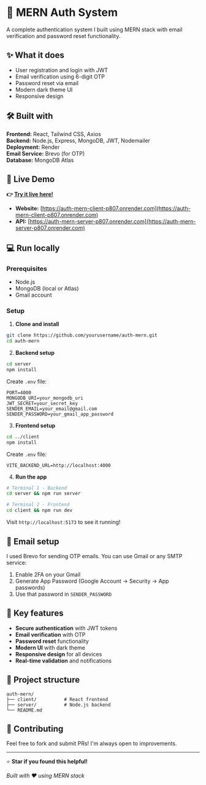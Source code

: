 # 🔐 MERN Auth System

A complete authentication system I built using MERN stack with email verification and password reset functionality.

## ✨ What it does

- User registration and login with JWT
- Email verification using 6-digit OTP
- Password reset via email
- Modern dark theme UI
- Responsive design

## 🛠️ Built with

**Frontend:** React, Tailwind CSS, Axios  
**Backend:** Node.js, Express, MongoDB, JWT, Nodemailer  
**Deployment:** Render  
**Email Service:** Brevo (for OTP)  
**Database:** MongoDB Atlas

## 🚀 Live Demo

**👉 [Try it live here!](https://auth-mern-client-p807.onrender.com)**

- **Website:** [https://auth-mern-client-p807.onrender.com](https://auth-mern-client-p807.onrender.com)
- **API:** [https://auth-mern-server-p807.onrender.com](https://auth-mern-server-p807.onrender.com)

## 💻 Run locally

### Prerequisites
- Node.js
- MongoDB (local or Atlas)
- Gmail account

### Setup

1. **Clone and install**
```bash
git clone https://github.com/yourusername/auth-mern.git
cd auth-mern
```

2. **Backend setup**
```bash
cd server
npm install
```

Create `.env` file:
```env
PORT=4000
MONGODB_URI=your_mongodb_uri
JWT_SECRET=your_secret_key
SENDER_EMAIL=your_email@gmail.com
SENDER_PASSWORD=your_gmail_app_password
```

3. **Frontend setup**
```bash
cd ../client
npm install
```

Create `.env` file:
```env
VITE_BACKEND_URL=http://localhost:4000
```

4. **Run the app**
```bash
# Terminal 1 - Backend
cd server && npm run server

# Terminal 2 - Frontend  
cd client && npm run dev
```

Visit `http://localhost:5173` to see it running!

## 📧 Email setup

I used Brevo for sending OTP emails. You can use Gmail or any SMTP service:

1. Enable 2FA on your Gmail
2. Generate App Password (Google Account → Security → App passwords)
3. Use that password in `SENDER_PASSWORD`

## 🎯 Key features

- **Secure authentication** with JWT tokens
- **Email verification** with OTP
- **Password reset** functionality  
- **Modern UI** with dark theme
- **Responsive design** for all devices
- **Real-time validation** and notifications

## 📁 Project structure

```
auth-mern/
├── client/          # React frontend
├── server/          # Node.js backend
└── README.md
```

## 🤝 Contributing

Feel free to fork and submit PRs! I'm always open to improvements.

---

⭐ **Star if you found this helpful!**

*Built with ❤️ using MERN stack*
